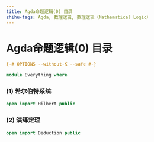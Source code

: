 ```yaml
---
title: Agda命题逻辑(0) 目录
zhihu-tags: Agda, 数理逻辑, 数理逻辑（Mathematical Logic）
---
```


# Agda命题逻辑(0) 目录

```agda
{-# OPTIONS --without-K --safe #-}

module Everything where
```

### (1) 希尔伯特系统

```agda
open import Hilbert public
```

### (2) 演绎定理

```agda
open import Deduction public
```
